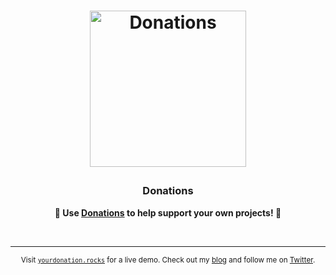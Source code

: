 <h1 align="center">
	<img width="250" src="https://yourdonation.rocks/images/heart3.png" alt="Donations"><p>
</h1>

<h3 align="center">
	<b>Donations</b>
</h3>

<p align="center">
	<b>🙌 Use <a href="https://yourdonation.rocks">Donations</a> to help support <b>your</b> own projects! 🙌</b>
</p>

<br>

---

<p align="center">
	<sub>Visit <a href="https://yourdonation.rocks"><code>yourdonation.rocks</code></a> for a live demo. Check out my <a href="https://nikolaskama.me">blog</a> and follow me on <a href="https://twitter.com/nikolaskama">Twitter</a>.</sub>
</p>